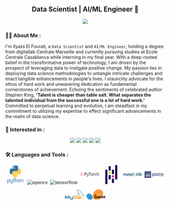 <h2 align ="center">Data Scientist | AI/ML Engineer 👋</h2>

<div id="header" align="center">
  <img src="https://media.giphy.com/media/M9gbBd9nbDrOTu1Mqx/giphy.gif" width="100"/>
</div>

### :man_technologist: About Me :

I'm Ilyass El Fourati, a `Data Scientist` and `AI/ML Engineer`, holding a degree from digitallab Centrale Marseille and currently pursuing studies at Ecole Centrale Casablanca while interning in my final year. With a deep-rooted belief in the transformative power of technology, I am driven by the prospect of leveraging data to instigate positive change. My passion lies in deploying data science methodologies to untangle intricate challenges and enact tangible enhancements in people's lives. I staunchly advocate for the ethos of hard work and unwavering dedication as fundamental cornerstones of achievement. Echoing the sentiments of celebrated author Stephen King, __'Talent is cheaper than table salt. What separates the talented individual from the successful one is a lot of hard work.'__ Committed to perpetual learning and evolution, I am steadfast in my commitment to utilizing my expertise to effect significant advancements in the realm of data science.

### :star2: Interested in :
<p align="center">
<img src="https://img.shields.io/badge/Machine Learning-green"> <img src="https://img.shields.io/badge/Deep Learning-red"> <img src="https://img.shields.io/badge/Computer Vision-magenta"> <img src="https://img.shields.io/badge/Natural Language Processing-yellow"> <img src="https://img.shields.io/badge/Data Analysis-blue">
</p>

### :hammer_and_wrench: Languages and Tools :
<div align = "center">
  <img src="https://github.com/devicons/devicon/blob/master/icons/python/python-original-wordmark.svg" alt = "python" width="60" height="60"/>&nbsp;
  <img src="https://www.vectorlogo.zone/logos/opencv/opencv-ar21.svg" alt= "opencv" width="60" height="60"/>&nbsp;
  <img src="https://www.vectorlogo.zone/logos/tensorflow/tensorflow-ar21.svg" alt ="tensorflow" width="60" height="60"/>&nbsp;
  <img src="https://github.com/devicons/devicon/blob/master/icons/pytorch/pytorch-original-wordmark.svg" alt="pytorch" width="60" height="60"/>&nbsp;
  <img src ="https://github.com/devicons/devicon/blob/master/icons/pandas/pandas-original.svg" width="60" alt="pandas" height="60"/>&nbsp;
  <img src="https://github.com/devicons/devicon/blob/master/icons/matplotlib/matplotlib-original-wordmark.svg" alt = "matplotlib" width="60" height="60"/>&nbsp;
  <img src="https://github.com/devicons/devicon/blob/master/icons/plotly/plotly-original-wordmark.svg" width="60" alt="plotly"  height="60"/>&nbsp;
  <img src="https://github.com/devicons/devicon/blob/master/icons/mysql/mysql-original-wordmark.svg" alt= "mysql" width="60" height="60"/>&nbsp;
  <img src="https://github.com/devicons/devicon/blob/master/icons/scikitlearn/scikitlearn-original.svg" alt="sklearn width="60" height="60"/>
</div>

<!--
**ilyasselfourati/ilyasselfourati** is a ✨ _special_ ✨ repository because its `README.md` (this file) appears on your GitHub profile.

Here are some ideas to get you started:

- 🔭 I’m currently working on ...
- 🌱 I’m currently learning ...
- 👯 I’m looking to collaborate on ...
- 🤔 I’m looking for help with ...
- 💬 Ask me about ...
- 📫 How to reach me: ...
- 😄 Pronouns: ...
- ⚡ Fun fact: ...
-->
